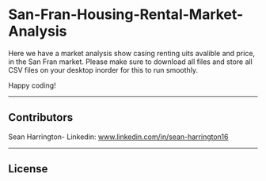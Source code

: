 # San-Fran-Housing-Rental-Market-Analysis
Here we have a market analysis show casing renting uits avalible and price, in the San Fran market.
Please make sure to download all files and store all CSV files on your desktop inorder for this to run smoothly.

Happy coding!

-----------------------------------------------------------------------

## Contributors

Sean Harrington-
    Linkedin: www.linkedin.com/in/sean-harrington16

-----------------------------------------------------------------------

## License
